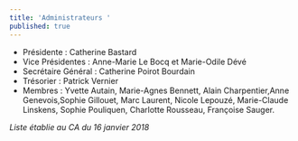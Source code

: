 ```yaml
---
title: 'Administrateurs '
published: true
---
```


 - Présidente : Catherine Bastard
 - Vice Présidentes : Anne-Marie Le Bocq et Marie-Odile Dévé
 - Secrétaire Général : Catherine Poirot Bourdain
 - Trésorier : Patrick Vernier
 - Membres : Yvette Autain, Marie-Agnes Bennett, Alain Charpentier,Anne Genevois,Sophie Gillouet, Marc Laurent,  Nicole Lepouzé, Marie-Claude Linskens,  Sophie Pouliquen, Charlotte Rousseau,  Françoise Sauger.

_Liste établie au CA du 16 janvier 2018_
